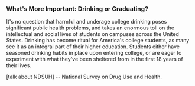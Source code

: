 ### What's More Important: Drinking or Graduating?

It's no question that harmful and underage college drinking poses significant public health problems, and takes an enormous toll on the intellectual and social lives of students on campuses across the United States. Drinking has become ritual for America's college students, as many see it as an integral part of their higher education. Students either have seasoned drinking habits in place upon entering college, or are eager to experiment with what they've been sheltered from in the first 18 years of their lives. 

[talk about NDSUH] -- National Survey on Drug Use and Health.
